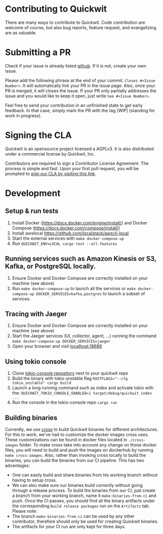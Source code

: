 # Contributing to Quickwit
There are many ways to contribute to Quickwit.
Code contribution are welcome of course, but also
bug reports, feature request, and evangelizing are as valuable.

# Submitting a PR
Check if your issue is already listed [github](https://github.com/quickwit-inc/quickwit/issues).
If it is not, create your own issue.

Please add the following phrase at the end of your commit.  `Closes #<Issue Number>`.
It will automatically link your PR in the issue page. Also, once your PR is merged, it will
closes the issue. If your PR only partially addresses the issue and you would like to
keep it open, just write `See #<Issue Number>`.

Feel free to send your contribution in an unfinished state to get early feedback.
In that case, simply mark the PR with the tag [WIP] (standing for work in progress).

# Signing the CLA
Quickwit is an opensource project licensed a AGPLv3.
It is also distributed under a commercial license by Quickwit, Inc.

Contributors are required to sign a Contributor License Agreement.
The process is simple and fast. Upon your first pull request, you will be prompted to
[sign our CLA by visiting this link](https://cla-assistant.io/quickwit-inc/quickwit).

# Development
## Setup & run tests
1. Install Docker (https://docs.docker.com/engine/install/) and Docker Compose (https://docs.docker.com/compose/install/)
2. Install awslocal https://github.com/localstack/awscli-local
3. Start the external services with `make docker-compose-up`
5. Run `QUICKWIT_ENV=LOCAL cargo test --all-features`

## Running services such as Amazon Kinesis or S3, Kafka, or PostgreSQL locally.
1. Ensure Docker and Docker Compose are correctly installed on your machine (see above)
2. Run `make docker-compose-up` to launch all the services or `make docker-compose-up DOCKER_SERVICES=kafka,postgres` to launch a subset of services.

## Tracing with Jaeger
1. Ensure Docker and Docker Compose are correctly installed on your machine (see above)
2. Start the Jaeger services (UI, collector, agent, ...) running the command `make docker-compose-up DOCKER_SERVICES=jaeger`
3. Open your browser and visit [localhost:16686](http://localhost:16686/)

## Using tokio console
1. Clone [tokio-console repository](https://github.com/tokio-rs/console) next to your quickwit repo
2. Build the binary with tokio unstable flag `RUSTFLAGS="--cfg tokio_unstable" cargo build`
3. Launch a long running command such as index and activate tokio with the: `QUICKWIT_TOKIO_CONSOLE_ENABLED=1 target/debug/quickwit index ...`
4. Run the console in the tokio-console repo `cargo run`

## Building binaries

Currently, we use [cross](https://github.com/rust-embedded/cross) to build Quickwit binaries for different architectures.
For this to work, we've had to customize the docker images cross uses. These customizations can be found in docker files located in `./cross-images` folder. To make cross take into account any change on those 
docker files, you will need to build and push the images on dockerhub by running `make cross-images`. 
Also, rather than invoking cross locally to build the binaries, you can build the binaries from our CI pipeline. This has two advantages: 
- One can easily build and share binaries from his working branch without having to setup cross.
- We can also make sure our binaries build correctly without going through a release process.
To build the binaries from our CI, just create a branch from your working branch, name it `make-binaries-from-ci` and push. Once the CI passes, you should find all the binary artifacts under the corresponding `Build release packages` run on the `Artifacts` tab. 
Please note:
- The branch `make-binaries-from-ci` can be used by any other contributor, therefore should only be used for creating Quickwit binaries.
- The artifacts for your CI run are only kept for three days.
